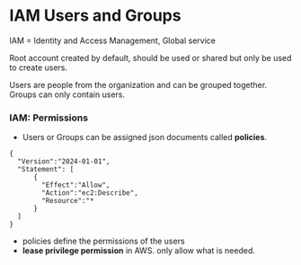 # IAM Users and Groups

IAM = Identity and Access Management, Global service

Root account created by default, should be used or shared but only be used to create users.

Users are  people from the organization and can be grouped together. Groups can only contain users.

### IAM: Permissions
- Users or Groups can be assigned json documents called **policies**.
```
{
  "Version":"2024-01-01",
  "Statement": [
      {
        "Effect":"Allow",
        "Action":"ec2:Describe",
        "Resource":"*
      }
  ]
}
```
- policies define the permissions of the users
- **lease privilege permission** in AWS. only allow what is needed.
